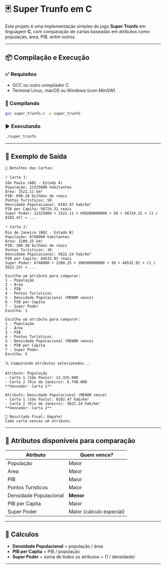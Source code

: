 # 🃏 Super Trunfo em C

Este projeto é uma implementação simples do jogo **Super Trunfo** em linguagem **C**, com comparação de cartas baseadas em atributos como população, área, PIB, entre outros.

---

## 📦 Compilação e Execução

### ✅ Requisitos

- GCC ou outro compilador C
- Terminal Linux, macOS ou Windows (com MinGW)

### 🔧 Compilando

```bash
gcc super_trunfo.c -o super_trunfo
````

### ▶️ Executando

```bash
./super_trunfo
```

---

## 📝 Exemplo de Saída

```
📄 Detalhes das Cartas:

🃏 Carta 1:
São Paulo (A01 - Estado A)
População: 12325000 habitantes
Área: 1521.11 km²
PIB: 699.28 bilhões de reais
Pontos Turísticos: 50
Densidade Populacional: 8102.47 hab/km²
PIB per Capita: 56724.32 reais
Super Poder: 12325000 + 1521.11 + 699280000000 + 50 + 56724.32 + (1 / 8102.47) ≈ ...

🃏 Carta 2:
Rio de Janeiro (B02 - Estado B)
População: 6748000 habitantes
Área: 1200.25 km²
PIB: 300.50 bilhões de reais
Pontos Turísticos: 30
Densidade Populacional: 5622.24 hab/km²
PIB per Capita: 44532.91 reais
Super Poder: 6748000 + 1200.25 + 300500000000 + 30 + 44532.91 + (1 / 5622.24) ≈ ...

Escolha um atributo para comparar:
1 - População
2 - Área
3 - PIB
4 - Pontos Turísticos
5 - Densidade Populacional (MENOR vence)
6 - PIB per Capita
7 - Super Poder
Escolha: 1

Escolha um atributo para comparar:
1 - População
2 - Área
3 - PIB
4 - Pontos Turísticos
5 - Densidade Populacional (MENOR vence)
6 - PIB per Capita
7 - Super Poder
Escolha: 5

🔍 Comparando atributos selecionados...

Atributo: População  
- Carta 1 (São Paulo): 12.325.000  
- Carta 2 (Rio de Janeiro): 6.748.000  
**Vencedor: Carta 1**

Atributo: Densidade Populacional (MENOR vence)  
- Carta 1 (São Paulo): 8102.47 hab/km²  
- Carta 2 (Rio de Janeiro): 5622.24 hab/km²  
**Vencedor: Carta 2**

🏁 Resultado Final: Empate!  
Cada carta venceu um atributo.
```

---

## 🧠 Atributos disponíveis para comparação

| Atributo               | Quem vence?              |
| ---------------------- | ------------------------ |
| População              | Maior                    |
| Área                   | Maior                    |
| PIB                    | Maior                    |
| Pontos Turísticos      | Maior                    |
| Densidade Populacional | **Menor**                |
| PIB per Capita         | Maior                    |
| Super Poder            | Maior (cálculo especial) |

---

## 🧮 Cálculos

* **Densidade Populacional** = população / área
* **PIB per Capita** = PIB / população
* **Super Poder** = soma de todos os atributos + (1 / densidade)

---
